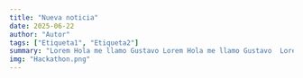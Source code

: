 ```yaml
---
title: "Nueva noticia"
date: 2025-06-22
author: "Autor"
tags: ["Etiqueta1", "Etiqueta2"]
summary: "Lorem Hola me llamo Gustavo Lorem Hola me llamo Gustavo  Lorem Hola me llamo Gustavo  Lorem Hola me llamo Gustavo "
img: "Hackathon.png"
---
```


<blockquote 
  class="instagram-media" 
  data-instgrm-permalink="https://www.instagram.com/reel/DLFuSQFCjIx/" 
  data-instgrm-version="14" 
  style="width:100%; max-width:540px; margin:auto;">
</blockquote>
<script async src="//www.instagram.com/embed.js"></script>
